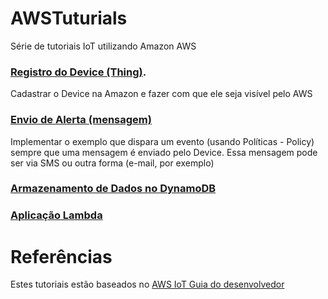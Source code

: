# AWSTuturials
Série de tutoriais IoT utilizando Amazon AWS

### [Registro do Device (Thing)](https://github.com/FelipeNasci/AWSTutorials/tree/master/Registro%20do%20Device%20(Thing)).

Cadastrar o Device na Amazon e fazer com que ele seja visível pelo AWS

### [Envio de Alerta (mensagem)](https://github.com/FelipeNasci/AWSTutorials/tree/master/Envio%20de%20Alerta%20(mensagem)#envio-de-alerta-mensagem)

Implementar o exemplo que dispara um evento (usando Políticas - Policy) sempre que uma mensagem é enviado pelo Device. Essa mensagem pode ser via SMS ou outra forma (e-mail, por exemplo)

### [Armazenamento de Dados no DynamoDB](https://github.com/FelipeNasci/AWSTutorials/tree/master/DynamoDB#armazenamento-de-dados-no-dynamodb)

### [Aplicação Lambda](https://github.com/FelipeNasci/AWSTutorials/tree/master/Aplica%C3%A7%C3%A3o%20Lambda#aplica%C3%A7%C3%A3o-lambda)

# Referências

Estes tutoriais estão baseados no [AWS IoT Guia do desenvolvedor](https://docs.aws.amazon.com/pt_br/iot/latest/developerguide/register-device.html)